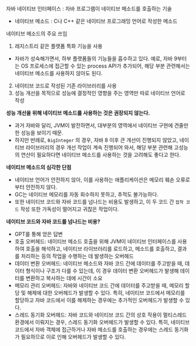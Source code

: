 자바 네이티브 인터페이스 : 자바 프로그램이 네이티브 메소드를 호출하는 기술
- 네이티브 메소드 : C나 C++ 같은 네이티브 프로그래밍 언어로 작성한 메소드

네이티브 메소드의 주요 쓰임
1. 레지스트리 같은 플랫폼 특화 기능을 사용
  - 자바가 성숙해가면서, 하부 플랫폼들의 기능들을 흡수하고 있다. 예로, 자바 9부터는 OS 프로세스에 접근할 수 있는 process API가 추가되어, 해당 부분 관련해서는 네이티브 메소드를 사용하지 않아도 된다.
2. 네이티브 코드로 작성된 기존 라이브러리를 사용
3. 성능 개선을 목적으로 성능에 결정적인 영향을 주는 영역만 따로 네이티브 언어로 작성

**성능 개선을 위해 네이티브 메소드를 사용하는 것은 권장되지 않는다.**
- 과거 자바와 달리, JVM이 발전하면서, 대부분의 영역에서 네이티브 구현에 견줄만한 성능을 보이기 때문.
- 하지만 반례로, `BigInteger` 의 경우, 자바 8 이후 큰 개선이 진행되지 않았고, 네이티브 라이브러리의 경우 개선 작업이 계속 진행되어 와서, 해당 부분 관련해 고성능의 연산이 필요하다면 네이티브 메소드를 사용하는 것을 고려해도 좋다고 한다.

**네이티브 메소드의 심각한 단점**
- 네이티브 언어가 안전하지 않아, 이를 사용하는 애플리케이션은 메모리 훼손 오류로부터 안전하지 않다.
- GC는 네이티브 메모리를 자동 회수하지 못하고, 추적도 불가능하다.
- 또한 네이티브 코드와 자바 코드를 넘나드는 비용도 발생하고, 이 두 코드 간 `접착 코드` 작성 또한 가독성이 떨어지고 귀찮은 작업이다.

**네이티브 코드와 자바 코드를 넘나드는 비용?**
- GPT를 통해 얻은 답변
- 호출 오버헤드: 네이티브 메소드 호출을 위해 JVM이 네이티브 인터페이스를 사용하여 호출을 해석하고, 네이티브 라이브러리를 로드하고, 메소드를 호출하고, 결과를 처리하는 등의 작업을 수행하는 데 발생하는 오버헤드
- 데이터 변환 오버헤드: 네이티브 메소드와 자바 코드 간에 데이터를 주고받을 때, 데이터 형식이나 구조가 다를 수 있는데, 이 경우 데이터 변환 오버헤드가 발생해 데이터를 변환하고 복사하는 데에 시간이 소요
- 메모리 관리 오버헤드: 자바와 네이티브 코드 간에 데이터를 주고받을 때, 메모리 할당 및 해제에 대한 오버헤드가 발생할 수 있다. 특히, 네이티브 코드에서 메모리를 할당하고 자바 코드에서 이를 해제하는 경우에는 추가적인 오버헤드가 발생할 수 있다.
- 스레드 동기화 오버헤드: 자바 코드와 네이티브 코드 간의 상호 작용이 멀티스레드 환경에서 이뤄지는 경우, 스레드 동기화 오버헤드가 발생할 수 있다. 특히, 네이티브 코드에서 자바 객체에 접근하거나 자바 메소드를 호출하는 경우에는 스레드 동기화가 필요하므로 이로 인해 오버헤드가 발생할 수 있다.
